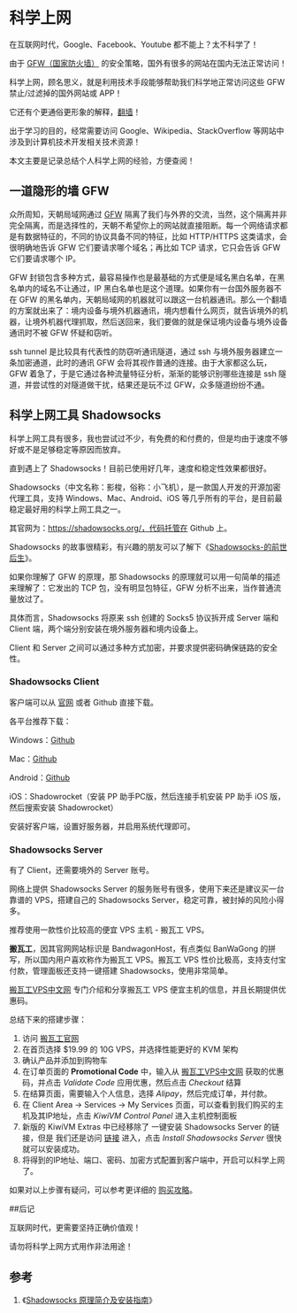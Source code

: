 # 科学上网

在互联网时代，Google、Facebook、Youtube 都不能上？太不科学了！

由于 [GFW（国家防火墙）](https://baike.baidu.com/item/Great%20Firewall/4843556?fromtitle=GFW&fromid=18582731&fr=aladdin) 的安全策略，国外有很多的网站在国内无法正常访问！

科学上网，顾名思义，就是利用技术手段能够帮助我们科学地正常访问这些 GFW 禁止/过滤掉的国外网站或 APP！

它还有个更通俗更形象的解释，[翻墙](https://baike.baidu.com/item/%E7%BF%BB%E5%A2%99/754773)！

出于学习的目的，经常需要访问 Google、Wikipedia、StackOverflow 等网站中涉及到计算机技术开发相关技术资源！

本文主要是记录总结个人科学上网的经验，方便查阅！

## 一道隐形的墙 GFW

众所周知，天朝局域网通过 [GFW](http://zh.wikipedia.org/wiki/%E9%87%91%E7%9B%BE%E5%B7%A5%E7%A8%8B) 隔离了我们与外界的交流，当然，这个隔离并非完全隔离，而是选择性的，天朝不希望你上的网站就直接阻断。每一个网络请求都是有数据特征的，不同的协议具备不同的特征，比如 HTTP/HTTPS 这类请求，会很明确地告诉 GFW 它们要请求哪个域名；再比如 TCP 请求，它只会告诉 GFW 它们要请求哪个 IP。

GFW 封锁包含多种方式，最容易操作也是最基础的方式便是域名黑白名单，在黑名单内的域名不让通过，IP 黑白名单也是这个道理。如果你有一台国外服务器不在 GFW 的黑名单内，天朝局域网的机器就可以跟这一台机器通讯。那么一个翻墙的方案就出来了：境内设备与境外机器通讯，境内想看什么网页，就告诉境外的机器，让境外机器代理抓取，然后送回来，我们要做的就是保证境内设备与境外设备通讯时不被 GFW 怀疑和窃听。

ssh tunnel 是比较具有代表性的防窃听通讯隧道，通过 ssh 与境外服务器建立一条加密通道，此时的通讯 GFW 会将其视作普通的连接。由于大家都这么玩，GFW 着急了，于是它通过各种流量特征分析，渐渐的能够识别哪些连接是 ssh 隧道，并尝试性的对隧道做干扰，结果还是玩不过 GFW，众多隧道纷纷不通。

## 科学上网工具 Shadowsocks

科学上网工具有很多，我也尝试过不少，有免费的和付费的，但是均由于速度不够好或不是足够稳定等原因而放弃。

直到遇上了 Shadowsocks！目前已使用好几年，速度和稳定性效果都很好。

Shadowsocks（中文名称：影梭，俗称：小飞机），是一款国人开发的开源加密代理工具，支持 Windows、Mac、Android、iOS 等几乎所有的平台，是目前最稳定最好用的科学上网工具之一。

其官网为：https://shadowsocks.org/，代码托管在 Github 上。

Shadowsocks 的故事很精彩，有兴趣的朋友可以了解下《[Shadowsocks-的前世后生](http://www.chinagfw.org/2016/08/shadowsocks_31.html)》。

如果你理解了 GFW 的原理，那 Shadowsocks 的原理就可以用一句简单的描述来理解了：它发出的 TCP 包，没有明显包特征，GFW 分析不出来，当作普通流量放过了。

具体而言，Shadowsocks 将原来 ssh 创建的 Socks5 协议拆开成 Server 端和 Client 端，两个端分别安装在境外服务器和境内设备上。

Client 和 Server 之间可以通过多种方式加密，并要求提供密码确保链路的安全性。 

### Shadowsocks Client

客户端可以从 [官网](https://shadowsocks.org/en/download/clients.html) 或者 Github 直接下载。

各平台推荐下载：

Windows：[Github](https://github.com/shadowsocks/shadowsocks-windows/releases)

Mac：[Github](https://github.com/shadowsocks/ShadowsocksX-NG/releases)

Android：[Github](https://github.com/shadowsocks/shadowsocks-windows/releases)

iOS：Shadowrocket（安装  PP 助手PC版，然后连接手机安装 PP 助手 iOS 版，然后搜索安装 Shadowrocket）

安装好客户端，设置好服务器，并启用系统代理即可。

### Shadowsocks Server

有了 Client，还需要境外的 Server 账号。

网络上提供 Shadowsocks Server 的服务账号有很多，使用下来还是建议买一台靠谱的 VPS，搭建自己的 Shadowsocks Server，稳定可靠，被封掉的风险小得多。

推荐使用一款性价比较高的便宜 VPS 主机 - 搬瓦工 VPS。

**搬瓦工**，因其官网网站标识是 BandwagonHost，有点类似 BanWaGong 的拼写，所以国内用户喜欢称作为搬瓦工 VPS。搬瓦工 VPS 性价比极高，支持支付宝付款，管理面板还支持一键搭建 Shadowsocks，使用非常简单。

[搬瓦工VPS中文网](http://banwagong.cn/ ) 专门介绍和分享搬瓦工 VPS 便宜主机的信息，并且长期提供优惠码。

总结下来的搭建步骤：

1. 访问 [搬瓦工官网](https://bandwagonhost.com/aff.php?aff=34596) 
2. 在首页选择 $19.99 的 10G VPS，并选择性能更好的 KVM 架构
3. 确认产品并添加到购物车
4. 在订单页面的 **Promotional Code** 中，输入从 [搬瓦工VPS中文网](http://banwagong.cn/ ) 获取的优惠码，并点击 *Validate Code* 应用优惠，然后点击 *Checkout* 结算
5. 在结算页面，需要输入个人信息，选择 *Alipay*，然后完成订单，并付款。
6. 在 Client Area -> Services -> My Services 页面，可以查看到我们购买的主机及其IP地址，点击 *KiwiVM Control Panel* 进入主机控制面板
7. 新版的 KiwiVM Extras 中已经移除了 一键安装 Shadowsocks Server 的链接，但是 我们还是访问 [链接]( https://kiwivm.64clouds.com/preloader.php?load=/main-exec.php?mode=extras_shadowsocks) 进入，点击 *Install Shadowsocks Server* 很快就可以安装成功。
8. 将得到的IP地址、端口、密码、加密方式配置到客户端中，开启可以科学上网了。

如果对以上步骤有疑问，可以参考更详细的 [购买攻略](http://banwagong.cn/gonglue.html)。

##后记

互联网时代，更需要坚持正确价值观！

请勿将科学上网方式用作非法用途！

## 参考

1. 《[Shadowsocks 原理简介及安装指南](https://www.barretlee.com/blog/2016/08/03/shadowsocks/)》